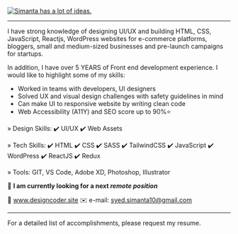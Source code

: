 [![Simanta has a lot of ideas.](https://github.com/syedsimanta03/syedsimanta03/raw/master/cover.gif)](https://www.designcoder.site)




------

I have strong knowledge of designing UI/UX and building HTML, CSS, JavaScript, Reactjs, WordPress websites for e-commerce platforms, bloggers, small and medium-sized businesses and pre-launch campaigns for startups.

In addition, I have over 5 YEARS of Front end development experience.
I would like to highlight some of my skills:

- Worked in teams with developers, UI designers
- Solved UX and visual design challenges with safety guidelines in mind
- Can make UI to responsive website by writing clean code
- Web Accessibility (A11Y) and SEO score up to 90%⭐

» Design Skills: ✔️ UI/UX  ✔️ Web Assets  

» Tech Skills:  ✔️ HTML ✔️ CSS ✔️ SASS ✔️ TailwindCSS ✔️ JavaScript ✔️ WordPress ✔️ ReactJS ✔️ Redux 

» Tools:  GIT, VS Code, Adobe XD, Photoshop, Illustrator

👀 **I am currently looking for a next *remote position***

🔗 www.designcoder.site
✉️ e-mail: syed.simanta10@gmail.com

____

For a detailed list of accomplishments, please request my resume.
